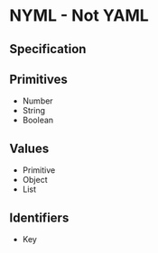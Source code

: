 # NYML - Not YAML

## Specification

## Primitives

* Number
* String
* Boolean

## Values

* Primitive
* Object
* List

## Identifiers

* Key
